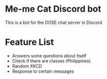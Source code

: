 # Me-me Cat Discord bot

This is a bot for the DOSE chat server in Discord

# Feature List
* Answers some questions about itself
* Check if there are classes (Philippines)
* Random XKCD
* Response to certain messages



